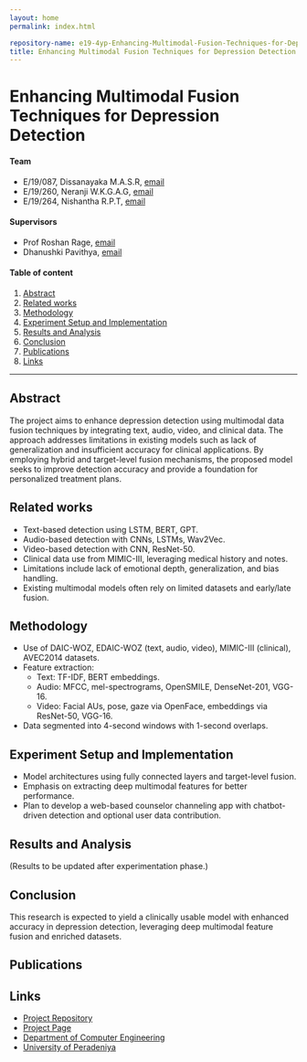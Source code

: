 ```yaml
---
layout: home
permalink: index.html

repository-name: e19-4yp-Enhancing-Multimodal-Fusion-Techniques-for-Depression-Detection
title: Enhancing Multimodal Fusion Techniques for Depression Detection
---
```



# Enhancing Multimodal Fusion Techniques for Depression Detection


#### Team

- E/19/087, Dissanayaka M.A.S.R, [email](mailto:e19087@eng.pdn.ac.lk)
- E/19/260, Neranji W.K.G.A.G, [email](mailto:e19260@eng.pdn.ac.lk)
- E/19/264, Nishantha R.P.T, [email](mailto:e19264@eng.pdn.ac.lk)

#### Supervisors

- Prof Roshan Rage, [email](mailto:roshanr@eng.pdn.ac.lk)
- Dhanushki Pavithya, [email](mailto:e14240@ce.pdn.ac.lk)

#### Table of content

1. [Abstract](#abstract)
2. [Related works](#related-works)
3. [Methodology](#methodology)
4. [Experiment Setup and Implementation](#experiment-setup-and-implementation)
5. [Results and Analysis](#results-and-analysis)
6. [Conclusion](#conclusion)
7. [Publications](#publications)
8. [Links](#links)

---

## Abstract

The project aims to enhance depression detection using multimodal data fusion techniques by integrating text, audio, video, and clinical data. The approach addresses limitations in existing models such as lack of generalization and insufficient accuracy for clinical applications. By employing hybrid and target-level fusion mechanisms, the proposed model seeks to improve detection accuracy and provide a foundation for personalized treatment plans.

## Related works

- Text-based detection using LSTM, BERT, GPT.
- Audio-based detection with CNNs, LSTMs, Wav2Vec.
- Video-based detection with CNN, ResNet-50.
- Clinical data use from MIMIC-III, leveraging medical history and notes.
- Limitations include lack of emotional depth, generalization, and bias handling.
- Existing multimodal models often rely on limited datasets and early/late fusion.

## Methodology

- Use of DAIC-WOZ, EDAIC-WOZ (text, audio, video), MIMIC-III (clinical), AVEC2014 datasets.
- Feature extraction:
  - Text: TF-IDF, BERT embeddings.
  - Audio: MFCC, mel-spectrograms, OpenSMILE, DenseNet-201, VGG-16.
  - Video: Facial AUs, pose, gaze via OpenFace, embeddings via ResNet-50, VGG-16.
- Data segmented into 4-second windows with 1-second overlaps.

## Experiment Setup and Implementation

- Model architectures using fully connected layers and target-level fusion.
- Emphasis on extracting deep multimodal features for better performance.
- Plan to develop a web-based counselor channeling app with chatbot-driven detection and optional user data contribution.

## Results and Analysis

(Results to be updated after experimentation phase.)

## Conclusion

This research is expected to yield a clinically usable model with enhanced accuracy in depression detection, leveraging deep multimodal feature fusion and enriched datasets.

## Publications

<!-- Uncomment when available -->
<!-- 1. [Semester 7 report](./) -->
<!-- 2. [Semester 7 slides](./) -->
<!-- 3. [Semester 8 report](./) -->
<!-- 4. [Semester 8 slides](./) -->
<!-- 5. Dissanayaka M.A.S.R, Neranji W.K.G.A.G, Nishantha R.P.T. "Enhancing Multimodal Fusion Techniques for Depression Detection" (2025). [PDF](./) -->


## Links

- [Project Repository](https://github.com/cepdnaclk/e19-4yp-Enhancing-Multimodal-Fusion-Techniques-for-Depression-Detection)
- [Project Page](https://cepdnaclk.github.io/e19-4yp-Enhancing-Multimodal-Fusion-Techniques-for-Depression-Detection/)
- [Department of Computer Engineering](http://www.ce.pdn.ac.lk/)
- [University of Peradeniya](https://eng.pdn.ac.lk/)
